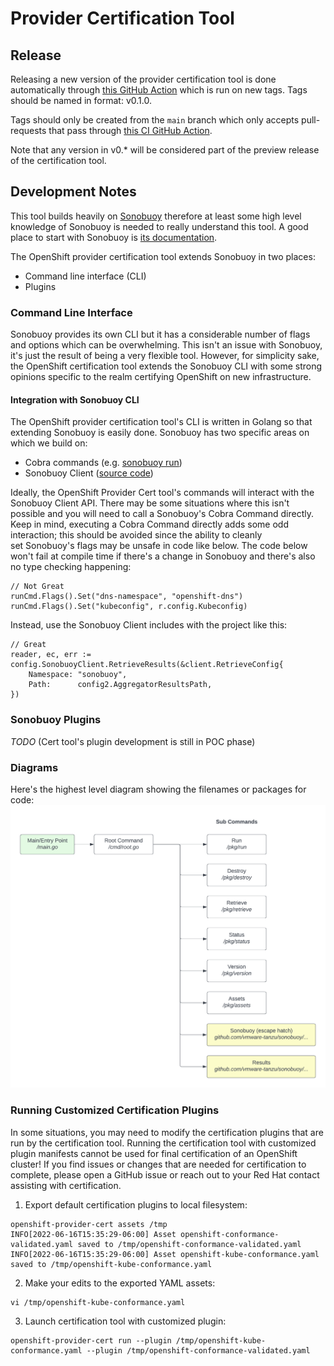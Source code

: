 # Provider Certification Tool

## Release

Releasing a new version of the provider certification tool is done automatically through [this GitHub Action](https://github.com/redhat-openshift-ecosystem/provider-certification-tool/blob/main/.github/workflows/release.yaml)
which is run on new tags. Tags should be named in format: v0.1.0. 

Tags should only be created from the `main` branch which only accepts pull-requests that pass through [this CI GitHub Action](https://github.com/redhat-openshift-ecosystem/provider-certification-tool/blob/main/.github/workflows/go.yaml).

Note that any version in v0.* will be considered part of the preview release of the certification tool.

## Development Notes

This tool builds heavily on 
[Sonobuoy](https://sonobuoy.io) therefore at least
some high level knowledge of Sonobuoy is needed to really understand this tool. A 
good place to start with Sonobuoy is [its documentation](https://sonobuoy.io/docs).

The OpenShift provider certification tool extends Sonobuoy in two places:

- Command line interface (CLI)
- Plugins

### Command Line Interface

Sonobuoy provides its own CLI but it has a considerable number of flags and options
which can be overwhelming. This isn't an issue with Sonobuoy, it's just the result
of being a very flexible tool. However, for simplicity sake, the OpenShift
certification tool extends the Sonobuoy CLI with some strong opinions specific
to the realm certifying OpenShift on new infrastructure. 

#### Integration with Sonobuoy CLI
The OpenShift provider certification tool's CLI is written in Golang so that extending 
Sonobuoy is easily done. Sonobuoy has two specific areas on which we build on:

- Cobra commands (e.g. [sonobuoy run](https://github.com/vmware-tanzu/sonobuoy/blob/87e26ab7d2113bd32832a7bd70c2553ec31b2c2e/cmd/sonobuoy/app/run.go#L47-L62))
- Sonobuoy Client ([source code](https://github.com/vmware-tanzu/sonobuoy/blob/87e26ab7d2113bd32832a7bd70c2553ec31b2c2e/pkg/client/interfaces.go#L246-L250))

Ideally, the OpenShift Provider Cert tool's commands will interact with the Sonobuoy Client API. There may be some
situations where this isn't possible and you will need to call a Sonobuoy's Cobra Command directly. Keep in mind,
executing a Cobra Command directly adds some odd interaction; this should be avoided since the ability to cleanly \
set Sonobuoy's flags may be unsafe in code like below. The code below won't fail at compile time if there's a change
in Sonobuoy and there's also no type checking happening:

```golang
// Not Great
runCmd.Flags().Set("dns-namespace", "openshift-dns")
runCmd.Flags().Set("kubeconfig", r.config.Kubeconfig)
```

Instead, use the Sonobuoy Client includes with the project like this:

```golang
// Great
reader, ec, err := config.SonobuoyClient.RetrieveResults(&client.RetrieveConfig{
    Namespace: "sonobuoy",
    Path:      config2.AggregatorResultsPath,
})
```

### Sonobuoy Plugins

*TODO* (Cert tool's plugin development is still in POC phase)

### Diagrams

Here's the highest level diagram showing the filenames or packages for code:
![](./command-diagram.png)

### Running Customized Certification Plugins

In some situations, you may need to modify the certification plugins that are run by the certification tool. 
Running the certification tool with customized plugin manifests cannot be used for final certification of an OpenShift cluster! 
If you find issues or changes that are needed for certification to complete, please open a GitHub issue or reach out to your Red Hat contact assisting with certification.  

1. Export default certification plugins to local filesystem:
```
openshift-provider-cert assets /tmp
INFO[2022-06-16T15:35:29-06:00] Asset openshift-conformance-validated.yaml saved to /tmp/openshift-conformance-validated.yaml 
INFO[2022-06-16T15:35:29-06:00] Asset openshift-kube-conformance.yaml saved to /tmp/openshift-kube-conformance.yaml 
```
2. Make your edits to the exported YAML assets:
```
vi /tmp/openshift-kube-conformance.yaml
```
3. Launch certification tool with customized plugin:
```
openshift-provider-cert run --plugin /tmp/openshift-kube-conformance.yaml --plugin /tmp/openshift-conformance-validated.yaml
```
